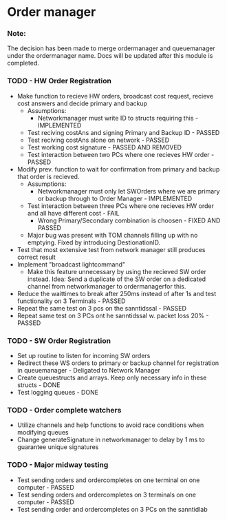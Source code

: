 # Order manager

### Note:
The decision has been made to merge ordermanager and queuemanager under the ordermanager name. Docs will be updated after this module is completed.

### TODO - HW Order Registration
 * Make function to recieve HW orders, broadcast cost request, recieve cost answers and decide primary and backup
    * Assumptions:
        * Networkmanager must write ID to structs requiring this - IMPLEMENTED
    * Test reciving costAns and signing Primary and Backup ID - PASSED
    * Test reciving costAns alone on network - PASSED
    * Test working cost signature - PASSED AND REMOVED
    * Test interaction between two PCs where one recieves HW order - PASSED
 * Modify prev. function to wait for confirmation from primary and backup that order is recieved.
    * Assumptions:
        * Networkmanager must only let SWOrders where we are primary or backup through to Order Manager - IMPLEMENTED
    * Test interaction between three PCs where one recieves HW order and all have different cost - FAIL
        * Wrong Primary/Secondary combination is choosen - FIXED AND PASSED
    * Major bug was present with TOM channels filling up with no emptying. Fixed by introducing DestionationID.
 * Test that most extensive test from network manager still produces correct result
 * Implement "broadcast lightcommand"
    * Make this feature unnecessary by using the recieved SW order instead. Idea: Send a duplicate of the SW order on a dedicated channel from networkmanager to ordermanagerfor this.
 * Reduce the waittimes to break after 250ms instead of after 1s and test functionality on 3 Terminals - PASSED
 * Repeat the same test on 3 pcs on the sanntidssal - PASSED
 * Repeat same test on 3 PCs ont he sanntidssal w. packet loss 20% - PASSED

### TODO - SW Order Registration
 * Set up routine to listen for incoming SW orders
 * Redirect these WS orders to primary or backup channel for registration in queuemanager - Deligated to Network Manager
 * Create queuestructs and arrays. Keep only necessary info in these structs - DONE
 * Test logging queues - DONE 
 
 ### TODO - Order complete watchers
 * Utilize channels and help functions to avoid race conditions when modifying queues
 * Change generateSignature in networkmanager to delay by 1 ms to guarantee unique signatures

 ### TODO - Major midway testing
 * Test sending orders and ordercompletes on one terminal on one computer - PASSED
 * Test sending orders and ordercompletes on 3 terminals on one computer - PASSED
 * Test sending order and ordercompletes on 3 PCs on the sanntidlab